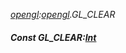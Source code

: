 _[opengl](../../modules/opengl/opengl-module.md):[opengl](../../modules/opengl/opengl-module.md).GL\_CLEAR_
##### Const GL\_CLEAR:[Int](../../modules/wonkey/wonkey-types-int.md)
